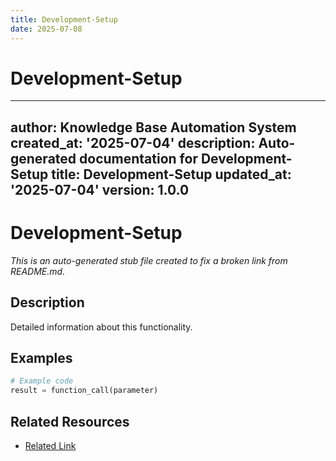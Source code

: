 ```yaml
---
title: Development-Setup
date: 2025-07-08
---
```


# Development-Setup

---
author: Knowledge Base Automation System
created_at: '2025-07-04'
description: Auto-generated documentation for Development-Setup
title: Development-Setup
updated_at: '2025-07-04'
version: 1.0.0
---

# Development-Setup

*This is an auto-generated stub file created to fix a broken link from README.md.*

## Description

Detailed information about this functionality.

## Examples

```python
# Example code
result = function_call(parameter)
```

## Related Resources

- [Related Link](./related_resource.md)
